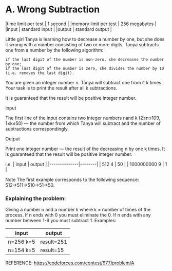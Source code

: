 # A. Wrong Subtraction
|time limit per test | 1 second | 
|memory limit per test | 256 megabytes |
|input | standard input |
|output | standard output |

Little girl Tanya is learning how to decrease a number by one, but she does it wrong with a 
number consisting of two or more digits. Tanya subtracts one from a number by the following algorithm:

    if the last digit of the number is non-zero, she decreases the number by one;
    if the last digit of the number is zero, she divides the number by 10 (i.e. removes the last digit). 

You are given an integer number n. Tanya will subtract one from it k times. Your task is to print the 
result after all k subtractions.

It is guaranteed that the result will be positive integer number.

Input

The first line of the input contains two integer numbers nand k (2≤n≤109, 1≤k≤50) — the number from 
which Tanya will subtract and the number of subtractions correspondingly.

Output

Print one integer number — the result of the decreasing n by one k times.
It is guaranteed that the result will be positive integer number. 

i.e.
| input        | output |
|--------------|--------|
| 512 4        | 50     |
| 1000000000 9 | 1      |


Note
The first example corresponds to the following sequence: 512→511→510→51→50.
  
### Explaining the problem:
Giving a number n and a number k where k = number of times of the process.
If n ends with 0 you must eliminate the 0. If n ends with any number between 
1-9 you must subtract 1. 
Examples:

| input | output |
|-------|--------|
|n=256 k=5|result=251|
|n=154 k=5|result=15|

REFERENCE:
https://codeforces.com/contest/977/problem/A
